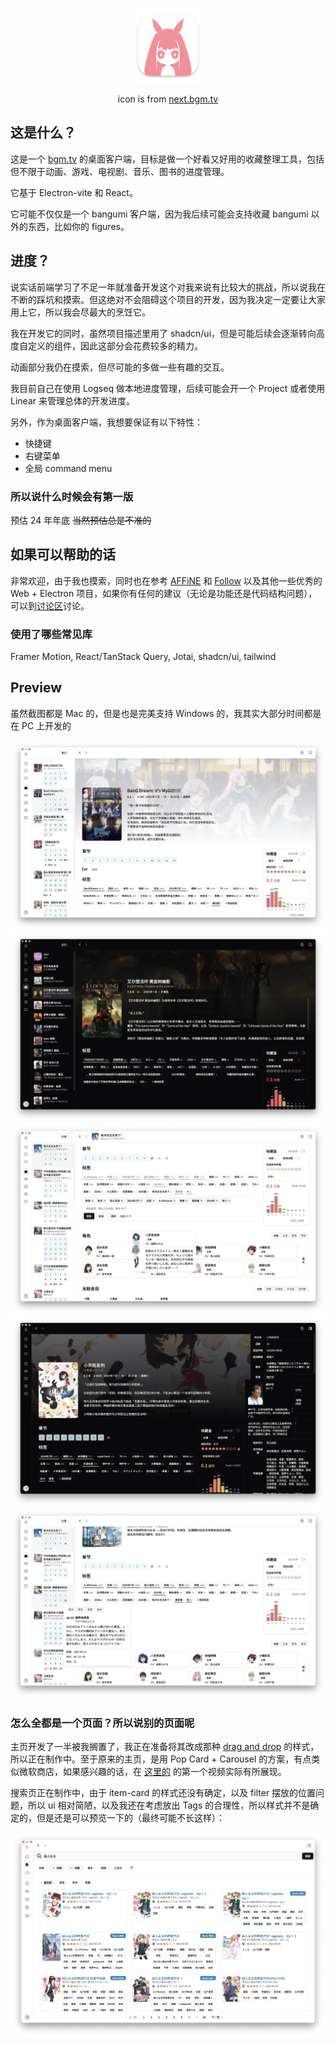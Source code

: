 <p align='center'>
  <img width="120"  height="120" src="build/icon.png">
</p>
<p align='center'>icon is from <a href='https://next.bgm.tv'>next.bgm.tv</a></p>

## 这是什么？

这是一个 [bgm.tv](https://bgm.tv) 的桌面客户端，目标是做一个好看又好用的收藏整理工具，包括但不限于动画、游戏、电视剧、音乐、图书的进度管理。

它基于 Electron-vite 和 React。

它可能不仅仅是一个 bangumi 客户端，因为我后续可能会支持收藏 bangumi 以外的东西，比如你的 figures。

## 进度？

说实话前端学习了不足一年就准备开发这个对我来说有比较大的挑战，所以说我在不断的踩坑和摸索。但这绝对不会阻碍这个项目的开发，因为我决定一定要让大家用上它，所以我会尽最大的烹饪它。

我在开发它的同时，虽然项目描述里用了 shadcn/ui，但是可能后续会逐渐转向高度自定义的组件，因此这部分会花费较多的精力。

动画部分我仍在摸索，但尽可能的多做一些有趣的交互。

我目前自己在使用 Logseq 做本地进度管理，后续可能会开一个 Project 或者使用 Linear 来管理总体的开发进度。

另外，作为桌面客户端，我想要保证有以下特性：

- 快捷键
- 右键菜单
- 全局 command menu

### 所以说什么时候会有第一版

预估 24 年年底 ~~当然预估总是不准的~~

## 如果可以帮助的话

非常欢迎，由于我也摸索，同时也在参考 [AFFiNE](https://github.com/toeverything/AFFiNE) 和 [Follow](https://github.com/RSSNext/Follow) 以及其他一些优秀的 Web + Electron 项目，如果你有任何的建议（无论是功能还是代码结构问题），可以到[讨论区](https://github.com/CottonCandyZ/bangumi-electron/discussions)讨论。

### 使用了哪些常见库

Framer Motion, React/TanStack Query, Jotai, shadcn/ui, tailwind

## Preview

虽然截图都是 Mac 的，但是也是完美支持 Windows 的，我其实大部分时间都是在 PC 上开发的

![Light](doc/screen-shot/preview-light.webp)
![Dark](doc/screen-shot/dark.webp)
![Card](doc/screen-shot/preview-card.webp)
![info-box](doc/screen-shot/info-box.webp)
![collection](doc/screen-shot/collection-light.webp)

### 怎么全都是一个页面？所以说别的页面呢

主页开发了一半被我搁置了，我正在准备将其改成那种 [drag and drop](https://swapy.tahazsh.com/) 的样式，所以正在制作中。至于原来的主页，是用 Pop Card + Carousel 的方案，有点类似微软商店，如果感兴趣的话，在 [这里的](https://home.nanachi.moe/posts/2024-08-12-global-hover-card) 的第一个视频实际有所展现。

搜索页正在制作中，由于 item-card 的样式还没有确定，以及 filter 摆放的位置问题，所以 ui 相对简陋，以及我还在考虑放出 Tags 的合理性，所以样式并不是确定的，但是还是可以预览一下的（最终可能不长这样）：

![Search](doc/screen-shot/search.webp)